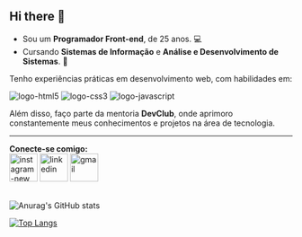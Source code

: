 ## Hi there 👋

- Sou um <strong>Programador Front-end</strong>, de 25 anos. :computer:
- Cursando <strong>Sistemas de Informação</strong> e <strong>Análise e Desenvolvimento de Sistemas</strong>. :orange_book:

Tenho experiências práticas em desenvolvimento web, com habilidades em:

<img src="https://img.shields.io/badge/HTML5-E34F26?style=for-the-badge&logo=html5&logoColor=white" alt="logo-html5"/> <img src="https://img.shields.io/badge/CSS3-1572B6?style=for-the-badge&logo=css3&logoColor=white" alt="logo-css3"/> <img src="https://img.shields.io/badge/JavaScript-F7DF1E?style=for-the-badge&logo=javascript&logoColor=black" alt="logo-javascript"/>

Além disso, faço parte da mentoria <strong>DevClub</strong>, onde aprimoro constantemente meus conhecimentos e projetos na área de tecnologia.
<hr>
<strong>Conecte-se comigo:</strong>
<div>
<a href="https://www.instagram.com/_felipecode/" target="_blank"><img width="50" height="50" src="https://img.icons8.com/3d-fluency/50/instagram-new.png" alt="instagram-new"/></a> <a href="https://www.linkedin.com/in/felipeoliveiracode/" target="_blank"><img width="50" height="50" src="https://img.icons8.com/3d-fluency/94/linkedin.png" alt="linkedin"/></a> <a href="mailto:felipeoliveiracode@gmail.com" target="_blank"><img width="50" height="50" src="https://img.icons8.com/3d-fluency/94/gmail.png" alt="gmail"/></a>
</div>
<br>

![Anurag's GitHub stats](https://github-readme-stats.vercel.app/api?username=felipeoliveiracode&show_icons=true&bg_color=08090D&title_color=D9043D&text_color=E5E6EA&icon_color=D9043D)

[![Top Langs](https://github-readme-stats.vercel.app/api/top-langs/?username=felipeoliveiracode&layout=donut&bg_color=081526&title_color=E5E6EA&text_color=E5E6EA&icon_color=D9043D)](https://github.com/anuraghazra/github-readme-stats)

